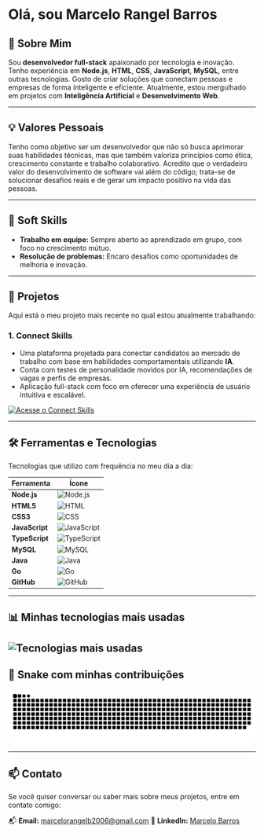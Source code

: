 # Olá, sou Marcelo Rangel Barros 

## 🌱 Sobre Mim
Sou **desenvolvedor full-stack** apaixonado por tecnologia e inovação. Tenho experiência em **Node.js**, **HTML**, **CSS**, **JavaScript**, **MySQL**, entre outras tecnologias. Gosto de criar soluções que conectam pessoas e empresas de forma inteligente e eficiente. Atualmente, estou mergulhado em projetos com **Inteligência Artificial** e **Desenvolvimento Web**.

---

## 💡 **Valores Pessoais**
Tenho como objetivo ser um desenvolvedor que não só busca aprimorar suas habilidades técnicas, mas que também valoriza princípios como ética, crescimento constante e trabalho colaborativo. Acredito que o verdadeiro valor do desenvolvimento de software vai além do código; trata-se de solucionar desafios reais e de gerar um impacto positivo na vida das pessoas.

---

## 🌟 **Soft Skills**

- **Trabalho em equipe:** Sempre aberto ao aprendizado em grupo, com foco no crescimento mútuo.
- **Resolução de problemas:** Encaro desafios como oportunidades de melhoria e inovação.

---

## 🚀 **Projetos**

Aqui está o meu projeto mais recente no qual estou atualmente trabalhando:

### 1. **Connect Skills**
- Uma plataforma projetada para conectar candidatos ao mercado de trabalho com base em habilidades comportamentais utilizando **IA**.
- Conta com testes de personalidade movidos por IA, recomendações de vagas e perfis de empresas.
- Aplicação full-stack com foco em oferecer uma experiência de usuário intuitiva e escalável.

[![Acesse o Connect Skills](https://img.shields.io/badge/Acesse%20o%20Connect%20Skills-007bff?style=for-the-badge&logo=google-chrome&logoColor=white&color=007bff)](https://connectskills.com.br)

---

## 🛠️ **Ferramentas e Tecnologias**

Tecnologias que utilizo com frequência no meu dia a dia:

| Ferramenta | Ícone |
|------------|-------|
| **Node.js** | ![Node.js](https://img.shields.io/badge/-Node.js-68A063?style=flat&logo=node.js&logoColor=white) |
| **HTML5** | ![HTML](https://img.shields.io/badge/-HTML5-E34F26?style=flat&logo=html5&logoColor=white) |
| **CSS3** | ![CSS](https://img.shields.io/badge/-CSS3-1572B6?style=flat&logo=css3&logoColor=white) |
| **JavaScript** | ![JavaScript](https://img.shields.io/badge/-JavaScript-F7DF1E?style=flat&logo=javascript&logoColor=black) |
| **TypeScript** | ![TypeScript](https://img.shields.io/badge/-TypeScript-3178C6?style=flat&logo=typescript&logoColor=white) |
| **MySQL** | ![MySQL](https://img.shields.io/badge/-MySQL-4479A1?style=flat&logo=mysql&logoColor=white) |
| **Java** | ![Java](https://img.shields.io/badge/-Java-007396?style=flat&logo=java&logoColor=white) |
| **Go** | ![Go](https://img.shields.io/badge/-Go-00ADD8?style=flat&logo=go&logoColor=white) |
| **GitHub** | ![GitHub](https://img.shields.io/badge/-GitHub-181717?style=flat&logo=github&logoColor=white) |

---

## 📊 **Minhas tecnologias mais usadas**

![Tecnologias mais usadas](https://github-readme-stats.vercel.app/api/top-langs/?username=Marcelo844&layout=compact&langs_count=10&theme=radical)
---

## 🐍 Snake com minhas contribuições

![Snake animation](https://github.com/Platane/snk/raw/output/github-contribution-grid-snake.svg)

---
## 📫 **Contato**

Se você quiser conversar ou saber mais sobre meus projetos, entre em contato comigo:

📬 **Email:** [marcelorangelb2006@gmail.com](mailto:marcelorangelb2006@gmail.com)
🔗 **LinkedIn:** [Marcelo Barros](https://www.linkedin.com/in/marcelo-barros-bbb572235/)

